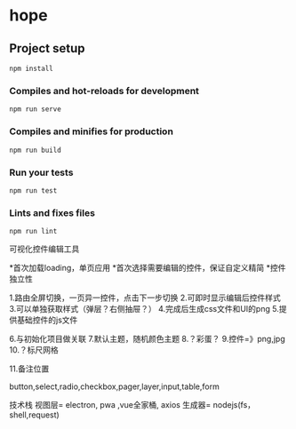 # hope

## Project setup
```
npm install
```

### Compiles and hot-reloads for development
```
npm run serve
```

### Compiles and minifies for production
```
npm run build
```

### Run your tests
```
npm run test
```

### Lints and fixes files
```
npm run lint
```






可视化控件编辑工具

*首次加载loading，单页应用
*首次选择需要编辑的控件，保证自定义精简
*控件独立性

1.路由全屏切换，一页异一控件，点击下一步切换
2.可即时显示编辑后控件样式
3.可以单独获取样式（弹层？右侧抽屉？）
4.完成后生成css文件和UI的png
5.提供基础控件的js文件

6.与初始化项目做关联
7.默认主题，随机颜色主题
8.？彩蛋？
9.控件=》png,jpg
10.？标尺网格

11.备注位置

button,select,radio,checkbox,pager,layer,input,table,form


技术栈
视图层= electron, pwa ,vue全家桶, axios
生成器= nodejs(fs，shell,request)


